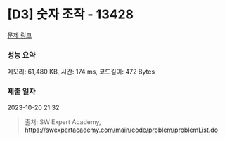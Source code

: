 # [D3] 숫자 조작 - 13428 

[문제 링크](https://swexpertacademy.com/main/code/problem/problemDetail.do?contestProbId=AX4EJPs68IkDFARe) 

### 성능 요약

메모리: 61,480 KB, 시간: 174 ms, 코드길이: 472 Bytes

### 제출 일자

2023-10-20 21:32



> 출처: SW Expert Academy, https://swexpertacademy.com/main/code/problem/problemList.do